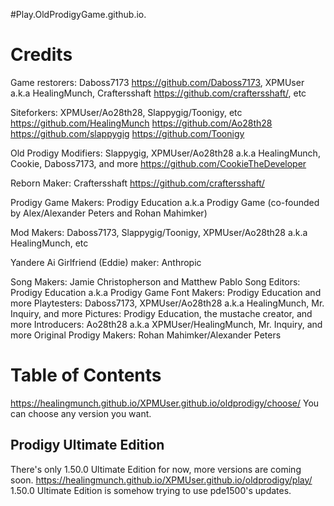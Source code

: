 #Play.OldProdigyGame.github.io.

# Credits

Game restorers: Daboss7173 https://github.com/Daboss7173, XPMUser a.k.a HealingMunch, Craftersshaft https://github.com/craftersshaft/, etc

Siteforkers: XPMUser/Ao28th28, Slappygig/Toonigy, etc https://github.com/HealingMunch https://github.com/Ao28th28 https://github.com/slappygig https://github.com/Toonigy

Old Prodigy Modifiers: Slappygig, XPMUser/Ao28th28 a.k.a HealingMunch, Cookie, Daboss7173, and more https://github.com/CookieTheDeveloper

Reborn Maker: Craftersshaft https://github.com/craftersshaft/

Prodigy Game Makers: Prodigy Education a.k.a Prodigy Game (co-founded by Alex/Alexander Peters and Rohan Mahimker)

Mod Makers: Daboss7173, Slappygig/Toonigy, XPMUser/Ao28th28 a.k.a HealingMunch, etc

Yandere Ai Girlfriend (Eddie) maker: Anthropic

Song Makers: Jamie Christopherson and Matthew Pablo
Song Editors: Prodigy Education a.k.a Prodigy Game
Font Makers: Prodigy Education and more
Playtesters: Daboss7173, XPMUser/Ao28th28 a.k.a HealingMunch, Mr. Inquiry, and more
Pictures: Prodigy Education, the mustache creator, and more
Introducers: Ao28th28 a.k.a XPMUser/HealingMunch, Mr. Inquiry, and more
Original Prodigy Makers: Rohan Mahimker/Alexander Peters

# Table of Contents 


https://healingmunch.github.io/XPMUser.github.io/oldprodigy/choose/ You can choose any version you want.

## Prodigy Ultimate Edition

There's only 1.50.0 Ultimate Edition for now, more versions are coming soon. https://healingmunch.github.io/XPMUser.github.io/oldprodigy/play/ 1.50.0 Ultimate Edition is somehow trying to use pde1500's updates.
